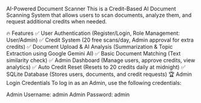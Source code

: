 AI-Powered Document Scanner
This is a Credit-Based AI Document Scanning System that allows users to scan documents, analyze them, and request additional credits when needed.

🔥 Features
✅ User Authentication (Register/Login, Role Management: User/Admin)
✅ Credit System (20 free scans/day, Admin approval for extra credits)
✅ Document Upload & AI Analysis (Summarization & Topic Extraction using Google Gemini AI)
✅ Basic Document Matching (Text similarity check)
✅ Admin Dashboard (Manage users, approve credits, view analytics)
✅ Auto Credit Reset (Resets to 20 credits daily at midnight)
✅ SQLite Database (Stores users, documents, and credit requests)
🏆 Admin Login Credentials
To log in as an Admin, use the following credentials:

Admin Username: admin
Admin Password: admin
